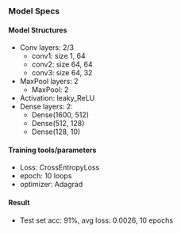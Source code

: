### Model Specs

#### Model Structures
- Conv layers: 2/3
	* conv1: size 1, 64 
	* conv2: size 64, 64 
	* conv3: size 64, 32 
- MaxPool layers: 2
	* MaxPool: 2
- Activation: leaky_ReLU
- Dense layers: 2:
	* Dense(1600, 512)
	* Dense(512, 128)
	* Dense(128, 10)

#### Training tools/parameters
- Loss: CrossEntropyLoss
- epoch: 10 loops
- optimizer: Adagrad

#### Result
- Test set acc: 91%, avg loss: 0.0026, 10 epochs

